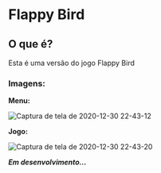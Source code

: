 # Flappy Bird
## O que é?
Esta é uma versão do jogo Flappy Bird

### Imagens:
**Menu:**

![Captura de tela de 2020-12-30 22-43-12](https://user-images.githubusercontent.com/65574850/103390008-e46eb880-4af0-11eb-868d-af71fcd8aeec.png)

**Jogo:**

![Captura de tela de 2020-12-30 22-43-20](https://user-images.githubusercontent.com/65574850/103390011-e9cc0300-4af0-11eb-8c56-d34e495a35a8.png)

***Em desenvolvimento...***
